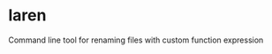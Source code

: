 <!-- TITLE/ -->

<h1>laren</h1>

<!-- /TITLE -->


<!-- DESCRIPTION/ -->

Command line tool for renaming files with custom function expression

<!-- /DESCRIPTION -->
